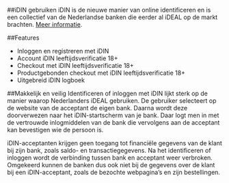 ##iDIN gebruiken
iDIN is de nieuwe manier van online identificeren en is een collectief van de Nederlandse banken die eerder al iDEAL op de markt brachten. [Meer informatie](https://www.idin.nl/). 

##Features
* Inloggen en registreren met iDIN
* Account iDIN leeftijdsverificatie 18+
* Checkout met iDIN leeftijdsverificatie 18+
* Productgebonden checkout met iDIN leeftijdsverificatie 18+
* Uitgebreid iDIN logboek

##Makkelijk en veilig
Identificeren of inloggen met iDIN lijkt sterk op de manier waarop Nederlanders iDEAL gebruiken. De gebruiker selecteert op de website van de acceptant de eigen bank. Daarna wordt deze doorverwezen naar het iDIN-startscherm van je bank. Daar logt men in met de vertrouwde inlogmiddelen van de bank die vervolgens aan de acceptant kan bevestigen wie de persoon is.

iDIN-acceptanten krijgen geen toegang tot financiële gegevens van de klant bij zijn bank, zoals saldo- en transactiegegevens. Na het identificeren of inloggen wordt de verbinding tussen bank en acceptant weer verbroken. Omgekeerd kunnen de banken dus ook niet bij de gegevens over de klant bij een iDIN-acceptant, zoals de bezochte webpagina’s en zijn bestellingen.
